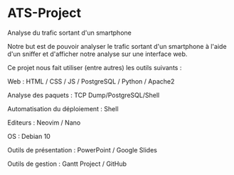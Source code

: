 # ATS-Project
Analyse du trafic sortant d'un smartphone

Notre but est de pouvoir analyser le trafic sortant d'un smartphone à l'aide d'un sniffer et d'afficher notre analyse sur une interface web.


Ce projet nous fait utiliser (entre autres) les outils suivants :


Web : HTML / CSS / JS / PostgreSQL / Python / Apache2

Analyse des paquets : TCP Dump/PostgreSQL/Shell

Automatisation du déploiement : Shell

Editeurs : Neovim / Nano

OS : Debian 10

Outils de présentation : PowerPoint / Google Slides

Outils de gestion : Gantt Project / GitHub
